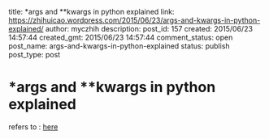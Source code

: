 title: *args and **kwargs in python explained
link: https://zhihuicao.wordpress.com/2015/06/23/args-and-kwargs-in-python-explained/
author: myczhih
description: 
post_id: 157
created: 2015/06/23 14:57:44
created_gmt: 2015/06/23 14:57:44
comment_status: open
post_name: args-and-kwargs-in-python-explained
status: publish
post_type: post

# *args and **kwargs in python explained

refers to : [here](http://pythontips.com/2013/08/04/args-and-kwargs-in-python-explained/)